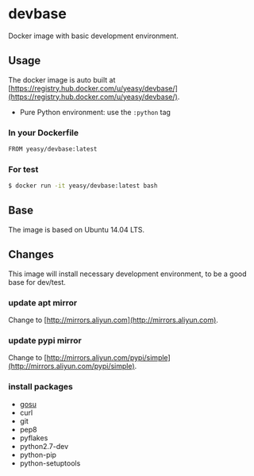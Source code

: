 # devbase
Docker image with basic development environment.

## Usage
The docker image is auto built at [https://registry.hub.docker.com/u/yeasy/devbase/](https://registry.hub.docker.com/u/yeasy/devbase/).

* Pure Python environment: use the `:python` tag

### In your Dockerfile
```sh
FROM yeasy/devbase:latest
```

### For test
```sh
$ docker run -it yeasy/devbase:latest bash
```

## Base
The image is based on Ubuntu 14.04 LTS.

## Changes
This image will install necessary development environment, to be a good base for dev/test.

### update apt mirror
Change to [http://mirrors.aliyun.com](http://mirrors.aliyun.com).

### update pypi mirror
Change to [http://mirrors.aliyun.com/pypi/simple](http://mirrors.aliyun.com/pypi/simple).

### install packages
* [gosu](https://github.com/tianon/gosu)
* curl
* git
* pep8
* pyflakes
* python2.7-dev
* python-pip
* python-setuptools
